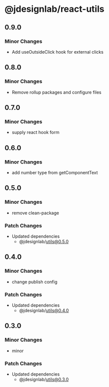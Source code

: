 # @jdesignlab/react-utils

## 0.9.0

### Minor Changes

- Add useOutsideClick hook for external clicks

## 0.8.0

### Minor Changes

- Remove rollup packages and configure files

## 0.7.0

### Minor Changes

- supply react hook form

## 0.6.0

### Minor Changes

- add number type from getComponentText

## 0.5.0

### Minor Changes

- remove clean-package

### Patch Changes

- Updated dependencies
  - @jdesignlab/utils@0.5.0

## 0.4.0

### Minor Changes

- change publish config

### Patch Changes

- Updated dependencies
  - @jdesignlab/utils@0.4.0

## 0.3.0

### Minor Changes

- minor

### Patch Changes

- Updated dependencies
  - @jdesignlab/utils@0.3.0
